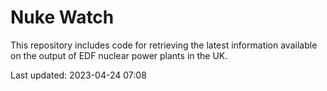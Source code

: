 # Nuke Watch

This repository includes code for retrieving the latest information available on the output of EDF nuclear power plants in the UK.

Last updated: 2023-04-24 07:08